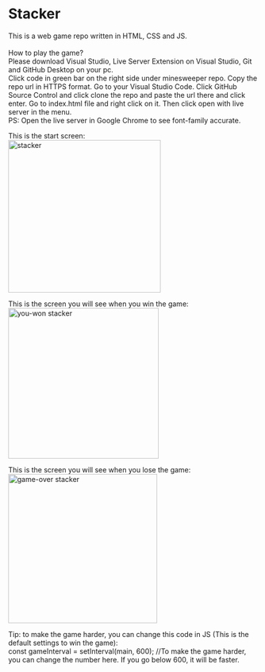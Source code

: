 # Stacker
This is a web game repo written in HTML, CSS and JS.<br /><br />
How to play the game?<br />
Please download Visual Studio, Live Server Extension on Visual Studio, Git and GitHub Desktop on your pc. <br />
Click code in green bar on the right side under minesweeper repo. Copy the repo url in HTTPS format. Go to your Visual Studio Code. Click GitHub Source Control and click clone the repo and paste the url there and click enter. Go to index.html file and right click on it. Then click open with live server in the menu. <br />
PS: Open the live server in Google Chrome to see font-family accurate. <br />

This is the start screen: <br />
<img width="307" alt="stacker" src="https://github.com/tolueng/stacker/assets/137485297/38d7d3e6-97bd-4028-b637-519f8392398a"> <br />

This is the screen you will see when you win the game: <br />
<img width="303" alt="you-won stacker" src="https://github.com/tolueng/stacker/assets/137485297/97062be3-ddbf-44f2-a975-76f6ce6289b3"> <br />

This is the screen you will see when you lose the game: <br />
<img width="300" alt="game-over stacker" src="https://github.com/tolueng/stacker/assets/137485297/043fef0b-0c8d-4fa1-8af0-ec48f7b2fe7b"> <br />

Tip: to make the game harder, you can change this code in JS (This is the default settings to win the game):<br />
const gameInterval = setInterval(main, 600); //To make the game harder, you can change the number here. If you go below 600, it will be faster.
